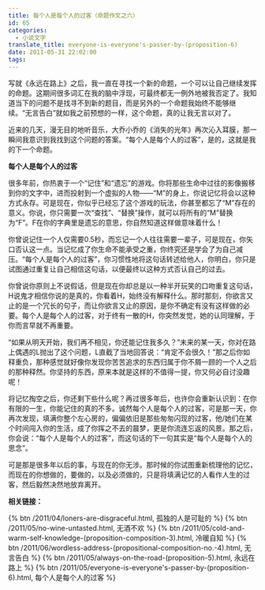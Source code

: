 ```yaml
---
title: 每个人是每个人的过客（命题作文之六）
id: 65
categories:
  - 小说文字
translate_title: everyone-is-everyone's-passer-by-(proposition-6)
date: 2011-05-31 22:02:00
tags:
---
```


写就《永远在路上》之后，我一直在寻找一个新的命题，一个可以让自己继续发挥的命题。这期间很多词汇在我的脑中浮现，可最终都无一例外地被我否定了。我知道当下的问题不是找寻不到新的题目，而是另外的一个命题我始终不能够继续。“无言告白”就如我之前预想的一样，这个命题，真的让我无言以对了。

近来的几天，漫无目的地听音乐，大乔小乔的《消失的光年》再次沁入耳膜，那一瞬间我意识到我找到这个问题的答案。“每个人是每个人的过客”，是的，这就是我的下一个命题。

**每个人是每个人的过客**

很多年前，你热衷于一个“记住”和“遗忘”的游戏。你将那些生命中过往的影像搬移到你的文字中，进而投射到一个虚拟的人物——“M”的身上，你说记忆将会以这种方式永存。可是现在，你似乎已经忘了这个游戏的玩法，你甚至都忘了“M”存在的意义。你说，你只需要一次“查找”、“替换”操作，就可以将所有的“M”替换为“F”。F在你的字典里是遗忘的意思，你自然知道这样做意味着什么！

你曾说记住一个人仅需要0.5秒，而忘记一个人往往需要一辈子，可是现在，你矢口否认这一点。当记忆成了你生命不能承受之重，你终究还是学会了为自己减压。“每个人是每个人的过客”，你习惯性地将这句话转述给他人，你明白，你只是试图通过重复让自己相信这句话，以便最终以这种方式否认自己的过去。

你曾说你原则上不说假话，但是现在你却总是以一种半开玩笑的口吻重复这句话，H说鬼才相信你说的是真的，你看着H，始终没有解释什么。那时那刻，你欲言又止的是一个冗长的句子，而让你欲言又止的原因，是你不确定有没有这样做的必要。每个人是每个人的过客，对于终有一散的H，你突然发觉，她的认同理解，于你而言早就不再重要。

“如果从明天开始，我们再不相见，你还能记住我多久？”未来的某一天，你对在路上偶遇的L抛出了这个问题，L直截了当地回答说：“肯定不会很久！”那之后你如释重负，那种感觉就好像你发现你苦苦追求的东西归属于你不屑一顾的一个人之后的那种释然。你坚持的东西，原来本就是这样的不值得一提，你又何必自讨没趣呢！

将记忆掏空之后，你还剩下些什么呢？再过很多年后，也许你会重新认识到：在你有限的一生，你能记住的真的不多。诚然每个人是每个人的过客，可是那一天，你再次发现，填满你整个左心房的，偏偏依旧是那些匆匆闪现的过客，他/她们在某个时间闯入你的生活，成了你挥之不去的晨梦，更是你流连忘返的风景。那之后，你会说：“每个人是每个人的过客”，而这句话的下一句其实是“每个人是每个人的思念”。

可是那是很多年以后的事，与现在的你无涉。那时候的你试图重新梳理他的记忆，而现在的你想做的，要做的，以及必须做的，只是将填满记忆的人看作人生的过客，然后毅然决然地放弃离开。

**相关链接：**

{% btn /2011/04/loners-are-disgraceful.html, 孤独的人是可耻的 %}
{% btn /2011/05/no-wine-untasted.html, 无酒不欢 %}
{% btn /2011/05/cold-and-warm-self-knowledge-(proposition-composition-3).html, 冷暖自知 %}
{% btn /2011/06/wordless-address-(propositional-composition-no.-4).html, 无言告白 %}
{% btn /2011/05/always-on-the-road-(proposition-5).html, 永远在路上 %}
{% btn /2011/05/everyone-is-everyone's-passer-by-(proposition-6).html, 每个人是每个人的过客 %}